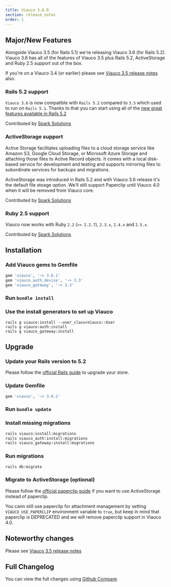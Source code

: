 ```yaml
---
title: Viauco 3.6.0
section: release_notes
order: 1
---
```


## Major/New Features

Alongside Viauco 3.5 (for Rails 5.1) we're releasing Viauco 3.6 (for Rails 5.2).
Viauco 3.6 has all of the features of Viauco 3.5 plus Rails 5.2,
ActiveStorage and Ruby 2.5 support out of the box.

If you're on a Viauco 3.4 (or earlier) please see [Viauco 3.5 release notes](https://guides.viaucocommerce.org/release_notes/viauco_3_5_0.html) also.

### Rails 5.2 support

`Viauco 3.6` is now compatible with `Rails 5.2` compared to `3.5` which used to run on `Rails 5.1`.
Thanks to that you can start using all of the [new great features available in Rails 5.2](http://edgeguides.rubyonrails.org/5_2_release_notes.html)

Contributed by [Spark Solutions](https://github.com/viauco/viauco/pull/8601)

### ActiveStorage support

Active Storage facilitates uploading files to a cloud storage service like Amazon S3, Google Cloud Storage, or Microsoft Azure Storage and attaching those files to Active Record objects. It comes with a local disk-based service for development and testing and supports mirroring files to subordinate services for backups and migrations.

ActiveStorage was introduced in Rails 5.2 and with Viauco 3.6 release it's the default file stoage option. We'll still support Paperclip until Viauco 4.0 when it will be removed from Viauco core.

Contributed by [Spark Solutions](https://github.com/viauco/viauco/pull/8709)

### Ruby 2.5 support

Viauco now works with Ruby `2.2` (`>= 2.2.7`), `2.3.x`, `2.4.x` and `2.5.x`.

Contributed by [Spark Solutions](https://github.com/viauco/viauco/pull/8743)

## Installation

### Add Viauco gems to Gemfile

```ruby
gem 'viauco', '~> 3.6.1'
gem 'viauco_auth_devise', '~> 3.3'
gem 'viauco_gateway', '~> 3.3'
```

### Run `bundle install`

### Use the install generators to set up Viauco

```shell
rails g viauco:install --user_class=Viauco::User
rails g viauco:auth:install
rails g viauco_gateway:install
```

## Upgrade

### Update your Rails version to 5.2

Please follow the
[official Rails guide](http://edgeguides.rubyonrails.org/upgrading_ruby_on_rails.html#upgrading-from-rails-5-1-to-rails-5-2)
to upgrade your store.

### Update Gemfile

```ruby
gem 'viauco', '~> 3.6.1'
```

### Run `bundle update`

### Install missing migrations

```bash
rails viauco:install:migrations
rails viauco_auth:install:migrations
rails viauco_gateway:install:migrations
```

### Run migrations

```bash
rails db:migrate
```

### Migrate to ActiveStorage (optional)

Please follow the [official paperclip guide](https://github.com/thoughtbot/paperclip/blob/master/MIGRATING.md) if you
want to use ActiveStorage instead of paperclip.

You cann still use paperclip for attachment management by setting `VIAUCO_USE_PAPERCLIP` environment variable to `true`, but keep in mind that paperclip is DEPRECATED and we will remove paperclip support in Viauco 4.0.

## Noteworthy changes

Please see [Viauco 3.5 release notes](https://guides.viaucocommerce.org/release_notes/viauco_3_5_0.html)

## Full Changelog

You can view the full changes using [Github Compare](https://github.com/viauco/viauco/compare/3-5-stable...3-6-stable).
